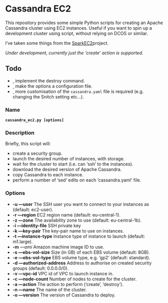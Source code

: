 # Cassandra EC2
This repository provides some simple Python scripts for creating an Apache Cassandra cluster using EC2 instances. Useful if you want to spin up a development cluster using script, without relying on DCOS or similar.

I’ve taken some things from the [SparkEC2][1]project.

*Under development, currently just the ‘create’ action is supported.*

## Todo
- [ ]() implement the destroy command.
- [ ]() make the options a configuration file.
- [ ]() more customisation of the ```cassandra.yaml``` file is required (e.g. changing the Snitch setting etc…).

### Name
**```cassandra_ec2.py [options] ```**
### Description
Briefly, this script will:
- create a security group.
- launch the desired number of instances, with storage.
- wait for the cluster to start (i.e. can ‘ssh’ to the instances).
- download the desired version of Apache Cassandra.
- copy Cassandra to each instance.
- perform a number of ‘sed’ edits on each ‘cassandra.yaml’ file.
### Options
- **-u —user** The SSH user you want to connect to your instances as (default: ec2-user).
- **-r —region** EC2 region name (default: eu-central-1).
- **-z —zone** The availability zone to use (default: eu-central-1b).
- **-i —identity-file** SSH private key 
- **-k —key-pair** The key-pair name to use on instances.
- **-t —instance-type** Instance type of instance to launch (default: m1.large).
- **-m** *—ami* Amazon machine image ID to use.
- **-s —ebs-vol-size** Size (in GB) of each EBS volume (default: 8GB).
- **-e —ebs-vol-type** EBS volume type, e.g. ‘gp2’ (default: standard).
- **-d —authorized-address** Address to authorise on created security groups (default: 0.0.0.0/0).
- **-v —vpc-id** VPC id of VPC to launch instance in.
- **-c —node-count** Number of nodes to create for the cluster.
- **-a —action** The action to perform (‘create’, ‘destroy’).
- **-n —name** The name of the cluster.
- **-o —version** The version of Cassandra to deploy.

[1]:	https://github.com/amplab/spark-ec2
